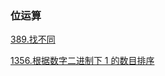 ### 位运算

<a href="all_note/389.找不同.md">389.找不同</a>

<a href="all_note/1356. 根据数字二进制下1的数目排序.md">1356.根据数字二进制下 1 的数目排序</a>

